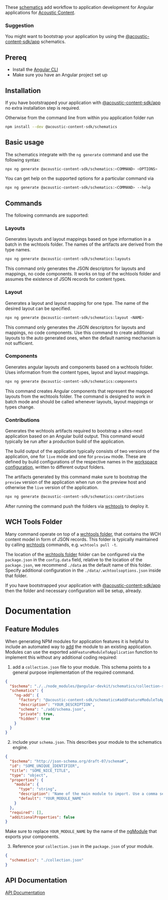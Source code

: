 These [schematics](https://www.npmjs.com/package/@angular-devkit/schematics) add workflow to application development for Angular applications for [Acoustic Content](https://www.ibm.com/products/watson-content-hub).

### Suggestion

You might want to bootstrap your application by using the [@acoustic-content-sdk/app](https://www.npmjs.com/package/@acoustic-content-sdk/app) schematics.

## Prereq

- Install the [Angular CLI](https://cli.angular.io/)
- Make sure you have an Angular project set up

## Installation

If you have bootstrapped your application with [@acoustic-content-sdk/app](https://www.npmjs.com/package/@acoustic-content-sdk/app) no extra installation step is required.

Otherwise from the command line from within you application folder run

```bash
npm install --dev @acoustic-content-sdk/schematics
```

## Basic usage

The schematics integrate with the `ng generate` command and use the following syntax:

```bash
npx ng generate @acoustic-content-sdk/schematics:<COMMAND> <OPTIONS>
```

You can get help on the supported options for a particular command via

```bash
npx ng generate @acoustic-content-sdk/schematics:<COMMAND> --help
```

## Commands

The following commands are supported:

### Layouts

Generates layouts and layout mappings based on type information in a batch in the wchtools folder. The names of the artifacts are derived from the type names.

```bash
npx ng generate @acoustic-content-sdk/schematics:layouts
```

This command only generates the JSON descriptors for layouts and mappings, no code components. It works on top of the wchtools folder and assumes the existence of JSON records for content types.

### Layout

Generates a layout and layout mapping for one type. The name of the desired layout can be specified.

```bash
npx ng generate @acoustic-content-sdk/schematics:layout <NAME>
```

This command only generates the JSON descriptors for layouts and mappings, no code components. Use this command to create additional layouts to the auto generated ones, when the default naming mechanism is not sufficient.

### Components

Generates angular layouts and components based on a wchtools folder. Uses information from the content types, layout and layout mappings.

```bash
npx ng generate @acoustic-content-sdk/schematics:components
```

This command creates Angular components that represent the mapped layouts from the wchtools folder. The command is designed to work in batch mode and should be called whenever layouts, layout mappings or types change.

### Contributions

Generates the wchtools artifacts required to bootstrap a sites-next application based on an Angular build output. This command would typically be run after a production build of the application.

The build output of the application typically consists of two versions of the application, one for `live` mode and one for `preview` mode. These are defined by build configurations of the respective names in the [workspace configuration](https://angular.io/guide/workspace-config), written to different output folders.

The artifacts generated by this command make sure to bootstrap the `preview` version of the application when run on the preview host and otherwise the `live` version of the application.

```bash
npx ng generate @acoustic-content-sdk/schematics:contributions
```

After running the command push the folders via [wchtools](https://www.npmjs.com/package/wchtools-cli) to deploy it.

## WCH Tools Folder

Many command operate on top of a [wchtools folder](https://www.npmjs.com/package/wchtools-cli), that contains the WCH content model in form of JSON records. This folder is typically maintained by calling [wchtools](https://www.npmjs.com/package/wchtools-cli) commands, e.g. `wchtools pull -t`.

The location of the [wchtools folder](https://www.npmjs.com/package/wchtools-cli) folder can be configured via the `package.json` in the `config.data` field, relative to the location of the `package.json`, we recommend `./data` as the default name of this folder. Specify additional configuration in the `./data/.wchtoolsoptions.json` inside that folder.

If you have bootstrapped your application with [@acoustic-content-sdk/app](https://www.npmjs.com/package/@acoustic-content-sdk/app) then the folder and necessary configuration will be setup, already.

# Documentation

## Feature Modules

When generating NPM modules for application features it is helpful to include an automated way to [add](https://angular.io/cli/add) the module to an existing application. Modules can use the exported `addFeatureModuleToApplication` function to implement this without any additional coding required:

1. add a `collection.json` file to your module. This schema points to a general purpose implementation of the required command.

```json
{
  "$schema": "./../node_modules/@angular-devkit/schematics/collection-schema.json",
  "schematics": {
    "ng-add": {
      "factory": "@acoustic-content-sdk/schematics#addFeatureModuleToApplication",
      "description": "YOUR_DESCRIPTION",
      "schema": "./add/schema.json",
      "private": true,
      "hidden": true
    }
  }
}
```

2. include your `schema.json`. This describes your module to the schematics engine.

```json
{
  "$schema": "http://json-schema.org/draft-07/schema#",
  "id": "SOME_UNIQUE_IDENTIFIER",
  "title": "SOME_NICE_TITLE",
  "type": "object",
  "properties": {
    "module": {
      "type": "string",
      "description": "Name of the main module to import. Use a comma separated list for more than one module, defaults to 'YOUR_MODULE_NAME'.",
      "default": "YOUR_MODULE_NAME"
    }
  },
  "required": [],
  "additionalProperties": false
}
```

Make sure to replace `YOUR_MODULE_NAME` by the name of the [ngModule](https://angular.io/guide/architecture-modules) that exports your components.

3. Reference your `collection.json` in the `package.json` of your module.

```json
{
  "schematics": "./collection.json"
}
```

## API Documentation

[API Documentation](./markdown/schematics.md)
